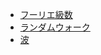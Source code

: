 - [フーリエ級数](./fourier_series)
- [ランダムウォーク](/processing-gallery/random_walk)
- [波](/processing-gallery/wave_simulation)